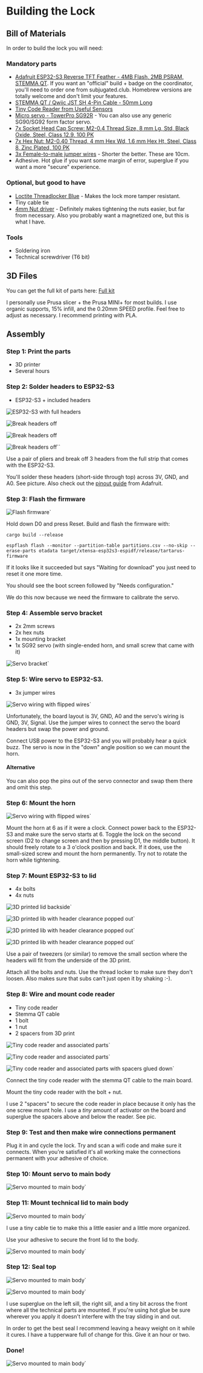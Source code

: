 # Building the Lock

## Bill of Materials

In order to build the lock you will need:

### Mandatory parts

* [Adafruit ESP32-S3 Reverse TFT Feather - 4MB Flash, 2MB PSRAM, STEMMA QT](https://www.adafruit.com/product/5691). If you want an "official" build + badge on the coordinator, you'll need to order one from subjugated.club. Homebrew versions are totally welcome and don't limit your features.
* [STEMMA QT / Qwiic JST SH 4-Pin Cable - 50mm Long](https://www.adafruit.com/product/4399)
* [Tiny Code Reader from Useful Sensors](https://www.adafruit.com/product/5744)
* [Micro servo - TowerPro SG92R](https://www.adafruit.com/product/169) - You can also use any generic SG90/SG92 form factor servo.
* [7x Socket Head Cap Screw: M2-0.4 Thread Size, 8 mm Lg, Std, Black Oxide, Steel, Class 12.9, 100 PK](https://www.grainger.com/product/6CE33)
* [7x Hex Nut: M2-0.40 Thread, 4 mm Hex Wd, 1.6 mm Hex Ht, Steel, Class 8, Zinc Plated, 100 PK](https://www.grainger.com/product/26KR83)
* [3x Female-to-male jumper wires](https://www.amazon.com/dp/B09FPJM3L9) - Shorter the better. These are 10cm.
* Adhesive. Hot glue if you want some margin of error, superglue if you want a more "secure" experience.

### Optional, but good to have

* [Loctite Threadlocker Blue](https://www.loctiteproducts.com/products/central-pdp.html/loctite-threadlocker-blue/SAP_0201OHL029W4.html) - Makes the lock more tamper resistant.
* Tiny cable tie
* [4mm Nut driver](https://www.amazon.com/dp/B0009OIJMI?th=1) - Definitely makes tightening the nuts easier, but far from necessary. Also you probably want a magnetized one, but this is what I have.

### Tools

* Soldering iron
* Technical screwdriver (T6 bit)

## 3D Files

You can get the full kit of parts here: [Full kit](static/tartarus_parts.3mf)

I personally use Prusa slicer + the Prusa MINI+ for most builds. I use organic supports, 15% infill, and the 0.20mm SPEED profile.
Feel free to adjust as necessary. I recommend printing with PLA.

## Assembly

### Step 1: Print the parts

* 3D printer
* Several hours

### Step 2: Solder headers to ESP32-S3

* ESP32-S3 + included headers

![ESP32-S3 with full headers](images/2.png)

![Break headers off](images/3.png)

![Break headers off](images/4.png)

![Break headers off](images/5.png)``

Use a pair of pliers and break off 3 headers from the full strip that comes with the ESP32-S3.

You'll solder these headers (short-side through top) across 3V, GND, and A0. See picture.
Also check out the [pinout guide](https://learn.adafruit.com/esp32-s3-reverse-tft-feather/pinouts) from Adafruit.

### Step 3: Flash the firmware

![Flash firmware](images/6.png)`

Hold down D0 and press Reset. Build and flash the firmware with:
```
cargo build --release

espflash flash --monitor --partition-table partitions.csv --no-skip --erase-parts otadata target/xtensa-esp32s3-espidf/release/tartarus-firmware
```
If it looks like it succeeded but says "Waiting for download" you just need to reset it one more time.

You should see the boot screen followed by "Needs configuration."

We do this now because we need the firmware to calibrate the servo.

### Step 4: Assemble servo bracket

* 2x 2mm screws
* 2x hex nuts
* 1x mounting bracket
* 1x SG92 servo (with single-ended horn, and small screw that came with it) 

![Servo bracket](images/1.png)`

### Step 5: Wire servo to ESP32-S3.

* 3x jumper wires

![Servo wiring with flipped wires](images/7.png)`

Unfortunately, the board layout is 3V, GND, A0 and the servo's wiring is GND, 3V, Signal.
Use the jumper wires to connect the servo the board headers but swap the power and ground.

Connect USB power to the ESP32-S3 and you will probably hear a quick buzz. The servo is now
in the "down" angle position so we can mount the horn.

#### Alternative

You can also pop the pins out of the servo connector and swap them there and omit this step.

### Step 6: Mount the horn

![Servo wiring with flipped wires](images/9.png)`

Mount the horn at 6 as if it were a clock. Connect power back to the ESP32-S3 and make sure the
servo starts at 6. Toggle the lock on the second screen (D2 to change screen and then by pressing D1, the middle button). It should freely rotate
to a 3 o'clock position and back. If it does, use the small-sized screw and mount the horn permanently. Try
not to rotate the horn while tightening.

### Step 7: Mount ESP32-S3 to lid

* 4x bolts
* 4x nuts

![3D printed lid backside](images/11.png)`

![3D printed lib with header clearance popped out](images/12.png)`

![3D printed lib with header clearance popped out](images/13.png)`

![3D printed lib with header clearance popped out](images/14.png)`

Use a pair of tweezers (or similar) to remove the small section where the headers will fit
from the underside of the 3D print.

Attach all the bolts and nuts. Use the thread locker to make sure
they don't loosen. Also makes sure that subs can't just open it by shaking :-).

### Step 8: Wire and mount code reader

* Tiny code reader
* Stemma QT cable
* 1 bolt
* 1 nut
* 2 spacers from 3D print

![Tiny code reader and associated parts](images/16.png)`

![Tiny code reader and associated parts](images/17.png)`

![Tiny code reader and associated parts with spacers glued down](images/18.png)`

Connect the tiny code reader with the stemma QT cable to the main board.

Mount the tiny code reader with the bolt + nut.

I use 2 "spacers" to secure the code reader in place because it only has the one
screw mount hole. I use a *tiny* amount of activator on the board and superglue
the spacers above and below the reader. See pic.

### Step 9: Test and then make wire connections permanent

Plug it in and cycle the lock. Try and scan a wifi code and make sure it connects.
When you're satisfied it's all working make the connections permanent with your
adhesive of choice.

### Step 10: Mount servo to main body

![Servo mounted to main body](images/19.png)`

### Step 11: Mount technical lid to main body

![Servo mounted to main body](images/20.png)`

I use a tiny cable tie to make this a little easier and a little more organized.

Use your adhesive to secure the front lid to the body.

![Servo mounted to main body](images/21.png)`

### Step 12: Seal top

![Servo mounted to main body](images/22.png)`

![Servo mounted to main body](images/23.png)`

I use superglue on the left sill, the right sill, and a tiny bit across
the front where all the technical parts are mounted.
If you're using hot glue be sure wherever you apply it doesn't interfere with the tray sliding in and out.

In order to get the best seal I recommend leaving a heavy weight on it while it cures.
I have a tupperware full of change for this. Give it an hour or two.

### Done!

![Servo mounted to main body](images/24.png)`